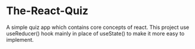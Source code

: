 # The-React-Quiz
A simple quiz app which contains core concepts of react. This project use useReducer() hook mainly in place of useState() to make it more easy to implement.
